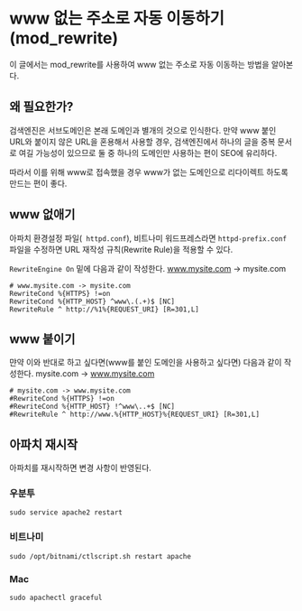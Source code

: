 # www 없는 주소로 자동 이동하기 (mod_rewrite)

이 글에서는 mod_rewrite를 사용하여 www 없는 주소로 자동 이동하는 방법을 알아본다.

## 왜 필요한가?
검색엔진은 서브도메인은 본래 도메인과 별개의 것으로 인식한다. 만약 www 붙인 URL와 붙이지 않은 URL을 혼용해서 사용할 경우, 검색엔진에서 하나의 글을 중복 문서로 여길 가능성이 있으므로 둘 중 하나의 도메인만 사용하는 편이 SEO에 유리하다. 

따라서 이를 위해 www로 접속했을 경우 www가 없는 도메인으로 리다이렉트 하도록 만드는 편이 좋다.

## www 없애기

아파치 환경설정 파일(` httpd.conf`), 비트나미 워드프레스라면 `httpd-prefix.conf` 파일을 수정하면 URL 재작성 규칙(Rewrite Rule)을 적용할 수 있다.

`RewriteEngine On` 밑에 다음과 같이 작성한다. 
www.mysite.com -> mysite.com 

```
# www.mysite.com -> mysite.com
RewriteCond %{HTTPS} !=on
RewriteCond %{HTTP_HOST} ^www\.(.+)$ [NC]
RewriteRule ^ http://%1%{REQUEST_URI} [R=301,L]
```

## www 붙이기

먄약 이와 반대로 하고 싶다면(www를 붙인 도메인을 사용하고 싶다면) 다음과 같이 작성한다. 
mysite.com -> www.mysite.com 

```
# mysite.com -> www.mysite.com
#RewriteCond %{HTTPS} !=on
#RewriteCond %{HTTP_HOST} !^www\..+$ [NC]
#RewriteRule ^ http://www.%{HTTP_HOST}%{REQUEST_URI} [R=301,L]
```

## 아파치 재시작

아파치를 재시작하면 변경 사항이 반영된다.

### 우분투
```
sudo service apache2 restart
```

### 비트나미
```
sudo /opt/bitnami/ctlscript.sh restart apache
```

### Mac
```
sudo apachectl graceful
```
